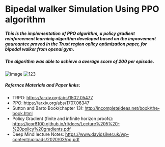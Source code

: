 # Bipedal walker Simulation Using PPO algorithm
##### This is the implementation of PPO algorithm, a policy gradient reinforcement learninig algorithm developed based on the improvement gaureantee proved in the Trust region oplicy optimization paper, for bipedal walker from openai gym.
##### The algorithm was able to achieve a average score of 200 per episode. 
![image](https://user-images.githubusercontent.com/73269696/160666811-fb76501b-90c3-4bb8-b066-bbb3639d0682.png)
![123](https://user-images.githubusercontent.com/73269696/160667130-f9142c5d-f244-43c5-ac1e-a55f1ef706fd.PNG)

##### Refernce Materials and Paper links: 
* TRPO: https://arxiv.org/abs/1502.05477  
* PPO:  https://arxiv.org/abs/1707.06347  
* Sutton and Barto Book(chapter 13): http://incompleteideas.net/book/the-book.html  
* Policy Gradient (finite and infinite horizon proofs): https://ieor8100.github.io/rl/docs/Lecture%205%20-%20policy%20gradients.pdf  
* Deep Mind lecture Notes: https://www.davidsilver.uk/wp-content/uploads/2020/03/pg.pdf


